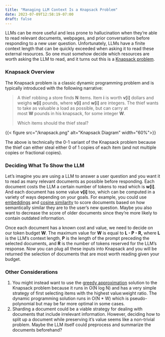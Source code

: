 ```yaml
---
title: "Managing LLM Context Is a Knapsack Problem"
date: 2023-07-09T12:58:19-07:00
draft: false
---
```


LLMs can be more useful and less prone to hallucination when they’re able to read relevant documents, webpages, and
prior conversations before responding to a new user question. Unfortunately, LLMs have a finite context length that
can be quickly exceeded when asking it to read these external resources. So one must somehow decide which resources are
worth asking the LLM to read, and it turns out this is a [Knapsack problem](https://en.wikipedia.org/wiki/Knapsack_problem).

### Knapsack Overview

The Knapsack problem is a classic dynamic programming problem and is typically introduced with the following narrative:

> A thief robbing a store finds **N** items. Item **i** is worth **v[i]** dollars and weighs **w[i]** pounds, where **v[i]** and **w[i]** are integers. The thief wants to take as valuable a load as possible, but can carry at most **W** pounds in his knapsack, for some integer **W**.
>
> Which items should the thief steal?

{{< figure src="/knapsack.png" alt="Knapsack Diagram" width="60%">}}

The above is technically the 0-1 variant of the Knapsack problem because the thief can either steal either 0 of 1 copies
of each item (and not multiple copies or fractional copies).

### Deciding What To Show the LLM

Let’s imagine you are using a LLM to answer a user question and you want it to read as many relevant documents as
possible before responding. Each document costs the LLM a certain number of tokens to read which is **w[i]**.
And each document has some value **v[i]** too, which can be computed in a variety of ways depending on your goals. For example,
you could use [embeddings](https://platform.openai.com/docs/guides/embeddings/what-are-embeddings) and
[cosine similarity](https://platform.openai.com/docs/guides/embeddings/which-distance-function-should-i-use) to score
documents based on how semantically similar they are to the user’s new question. Maybe you also want to decrease the score
of older documents since they’re more likely to contain outdated information.

Once each document has a known cost and value, we need to decide on our token budget **W**. The maximum value for **W** is equal
to **L - P - R,** where **L** is the LLM’s context length, **P** is the length of the prompt preceding the selected documents, 
and **R** is the number of tokens reserved for the LLM’s response. Now you can plug all these inputs into Knapsack and 
you will be returned the selection of documents that are most worth reading given your budget.

### Other Considerations

1. You might instead want to use the [greedy approximation](https://en.wikipedia.org/wiki/Knapsack_problem#Greedy_approximation_algorithm)
solution to the Knapsack problem because it runs in O(N log N) and has a very simple strategy of first selecting items with the highest value:weight ratio.
The dynamic programming solution runs in O(N * W) which is pseudo-polynomial but may be far more optimal in some cases.
2. Sharding a document could be a viable strategy for dealing with documents that include irrelevant information. However, 
deciding how to split up a document while preserving it’s value seems like a non-trivial problem. Maybe the LLM itself could preprocess
and summarize the documents beforehand?